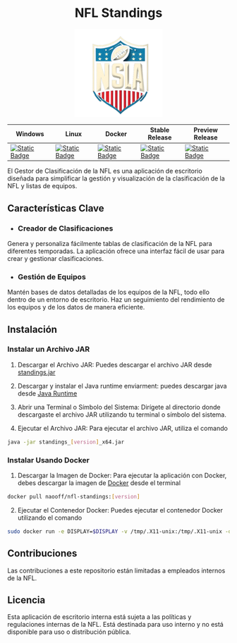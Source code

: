 
<h1 align="center">  NFL Standings </h1>
<p align="center">
   <picture>
  <source media="(prefers-color-scheme: dark)" srcset="https://github.com/nao-f-lll/NFL-Standings/blob/main/.github/readme-images/app-icon.png">
  <source media="(prefers-color-scheme: light)" srcset="https://github.com/nao-f-lll/NFL-Standings/blob/main/.github/readme-images/dark-app-icon.png">
  <img src="https://github.com/nao-f-lll/NFL-Standings/blob/main/.github/readme-images/app-icon.png" alt="app icon" width="200">
</picture>
</p>


 | Windows                                                                                                       |  Linux                           | Docker | Stable Release| Preview Release |
|------------------------------------------------------------------------------------------------------------|-------------------------------------------------------|-------|-----| ----------|
| [![Static Badge](https://img.shields.io/badge/Stable-Download-0078D4?logo=Windows)](https://github.com/nao-f-lll/NFL-Standings/releases/download/v0.4-beta/Standings_0.4_x64_windows_portabel.zip) |  [![Static Badge](https://img.shields.io/badge/Stable-Download-FCC624?logo=Linux)](https://github.com/nao-f-lll/NFL-Standings/releases/download/v0.3-beta/Standings_0.3_x64_linux_portable.tar) |    [![Static Badge](https://img.shields.io/badge/Docker-Download-2496ED?logo=Docker)](https://hub.docker.com/r/naooff/nfl-standings) |      [![Static Badge](https://img.shields.io/badge/Stable-Release-21B352?logo=sellfy)](https://github.com/nao-f-lll/NFL-Standings/releases/tag/v0.5-alpha)           |            [![Static Badge](https://img.shields.io/badge/Preview-Release-DA552F?logo=producthunt)](https://github.com/nao-f-lll/NFL-Standings/releases/tag/v0.4-beta)       


<p>
El Gestor de Clasificación de la NFL es una aplicación de escritorio diseñada para simplificar la gestión y visualización de la clasificación de la NFL y listas de equipos.  
</p>


## Características Clave

* ### Creador de Clasificaciones

Genera y personaliza fácilmente tablas de clasificación de la NFL para diferentes temporadas. La aplicación ofrece una interfaz fácil de usar para crear y gestionar clasificaciones.

* ###  Gestión de Equipos

Mantén bases de datos detalladas de los equipos de la NFL, todo ello dentro de un entorno de escritorio. Haz un seguimiento del rendimiento de los equipos y de los datos de manera eficiente.

## Instalación

### Instalar un Archivo JAR

  1. Descargar el Archivo JAR:
Puedes descargar el archivo JAR desde <a href="https://github.com/nao-f-lll/NFL-Standings/releases/download/v0.3-beta/Standings_0.3_x64.jar" target="_blank" rel="noopener noreferrer">standings.jar</a>

  2. Descargar y instalar el Java runtime enviarment: puedes descargar java desde <a href="https://javadl.oracle.com/webapps/download/AutoDL?BundleId=249185_b291ca3e0c8548b5a51d5a5f50063037" target="_blank" rel="noopener noreferrer">Java Runtime</a>

  3. Abrir una Terminal o Símbolo del Sistema:
Dirígete al directorio donde descargaste el archivo JAR utilizando tu terminal o símbolo del sistema.

  4. Ejecutar el Archivo JAR:
Para ejecutar el archivo JAR, utiliza el comando
```bash
java -jar standings_[version]_x64.jar
```

### Instalar Usando Docker

1. Descargar la Imagen de Docker:
Para ejecutar la aplicación con Docker, debes descargar la imagen de [Docker](https://hub.docker.com/r/naooff/nfl-standings) desde el terminal

```bash
docker pull naooff/nfl-standings:[version]
```
2. Ejecutar el Contenedor Docker:
   Puedes ejecutar el contenedor Docker utilizando el comando
   
```bash
sudo docker run -e DISPLAY=$DISPLAY -v /tmp/.X11-unix:/tmp/.X11-unix -d naooff/nfl-standings:[version]
```
## Contribuciones

Las contribuciones a este repositorio están limitadas a empleados internos de la NFL.

## Licencia

Esta aplicación de escritorio interna está sujeta a las políticas y regulaciones internas de la NFL. Está destinada para uso interno y no está disponible para uso o distribución pública.
